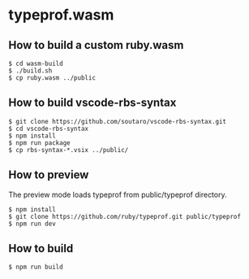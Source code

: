 # typeprof.wasm

## How to build a custom ruby.wasm

```
$ cd wasm-build
$ ./build.sh
$ cp ruby.wasm ../public
```

## How to build vscode-rbs-syntax

```
$ git clone https://github.com/soutaro/vscode-rbs-syntax.git
$ cd vscode-rbs-syntax
$ npm install
$ npm run package
$ cp rbs-syntax-*.vsix ../public/
```

## How to preview

The preview mode loads typeprof from public/typeprof directory.

```
$ npm install
$ git clone https://github.com/ruby/typeprof.git public/typeprof
$ npm run dev
```

## How to build

```
$ npm run build
```